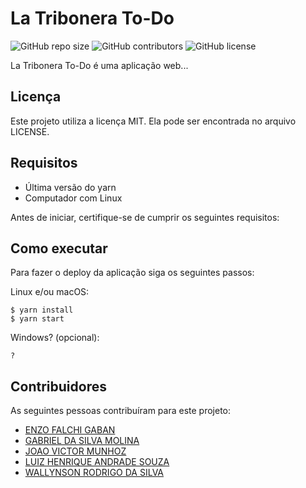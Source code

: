 # La Tribonera To-Do

<!--- Exemplos de badges. Acesse https://shields.io para outras opções. Você pode querer incluir informações de dependencias, build, testes, licença, etc. --->

![GitHub repo size](https://img.shields.io/github/languages/code-size/JoaoMunhoz01/La_Tribonera-To-Do)
![GitHub contributors](https://img.shields.io/github/contributors/JoaoMunhoz01/La_Tribonera-To-Do)
![GitHub license](https://img.shields.io/github/license/JoaoMunhoz01/La_Tribonera-To-Do)

La Tribonera To-Do é uma aplicação web...

## Licença

Este projeto utiliza a licença MIT. Ela pode ser encontrada no arquivo LICENSE.

## Requisitos

- Última versão do yarn
- Computador com Linux

Antes de iniciar, certifique-se de cumprir os seguintes requisitos:

<!--- Estes são alguns exemplos de requisitos. Adicione, duplique e remove como necessário
* Você deve possuir a última versão do `<linguagem/dependencia/etc>` instalado.
* Você deve possuir uma máquina `<Windows/Linux/Mac>`. (Deixe claro qual SO é possível rodar a aplicação, Linux é obrigatório).
* Você deve ler o `<guia/link/documentação>` dos termos de uso.
* (outros ...) --->

## Como executar

Para fazer o deploy da aplicação siga os seguintes passos:

Linux e/ou macOS:

```
$ yarn install
$ yarn start
```

Windows? (opcional):

```
?
```

## Contribuidores

As seguintes pessoas contribuíram para este projeto:

- [ENZO FALCHI GABAN](https://github.com/egaban)
- [GABRIEL DA SILVA MOLINA](https://github.com/gabrielmolinex)
- [JOAO VICTOR MUNHOZ](https://github.com/JoaoMunhoz01)
- [LUIZ HENRIQUE ANDRADE SOUZA](https://github.com/LuizHSouza)
- [WALLYNSON RODRIGO DA SILVA](https://github.com/wrodrigosilva)
